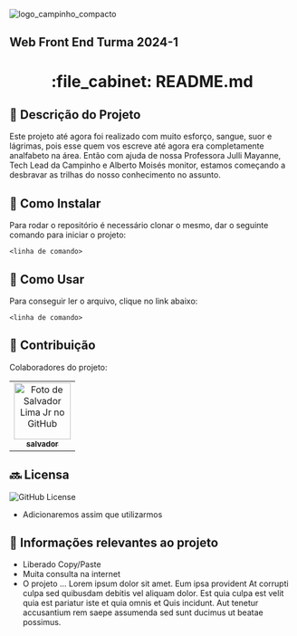 ![logo_campinho_compacto](https://github.com/splimajr/Trabalho_01/assets/149542542/b3e2c246-8631-4e74-8ae7-3865fb5735e0)
## Web Front End  Turma 2024-1

<h1 align="center">:file_cabinet: README.md</h1>

## :memo: Descrição do Projeto
Este projeto até agora foi realizado com muito esforço, sangue, suor e lágrimas, pois esse quem vos escreve até agora era completamente analfabeto na área. Então com ajuda de nossa Professora Julli Mayanne, Tech Lead da Campinho e Alberto Moisés monitor, estamos começando a desbravar as trilhas do nosso conhecimento no assunto.

## :wrench: Como Instalar ##
Para rodar o repositório é necessário clonar o mesmo, dar o seguinte comando para iniciar o projeto:
```
<linha de comando>
```

## :rocket: Como Usar
Para conseguir ler o arquivo, clique no link abaixo:
```
<linha de comando>
```

## :handshake: Contribuição
Colaboradores do projeto:
<table>
  <tr>
    <td align="center">
      <a href="http://github.com/splimajr">
      <img src="https://avatars.githubusercontent.com/u/149542542?v=4" width="100px;" alt="Foto de Salvador Lima Jr no GitHub"/><br>
        <sub>
          <b>salvador</b>
        </sub>
      </a>
    </td>
  </tr>
</table>

## :soon: Licensa
![GitHub License](https://img.shields.io/github/license/:user/:repo)
* Adicionaremos assim que utilizarmos 

## :dart: Informações relevantes ao projeto
* Liberado Copy/Paste
* Muita consulta na internet
* O projeto ... Lorem ipsum dolor sit amet. Eum ipsa provident At corrupti culpa sed quibusdam debitis vel aliquam dolor. Est quia culpa est velit quia est pariatur iste et quia omnis et Quis incidunt. Aut tenetur accusantium rem saepe assumenda sed sunt ducimus ut beatae possimus.